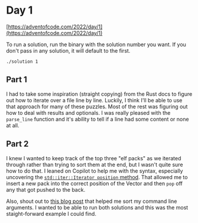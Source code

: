 # Day 1

[https://adventofcode.com/2022/day/1](https://adventofcode.com/2022/day/1)

To run a solution, run the binary with the solution number you want. If you don't pass in any solution, it will default to the first.

```
./solution 1
```

## Part 1

I had to take some inspiration (straight copying) from the Rust docs to figure out how to iterate over a file line by line. Luckily, I think I'll be able to use that approach for many of these puzzles. Most of the rest was figuring out how to deal with results and optionals. I was really pleased with the `parse_line` function and it's ability to tell if a line had some content or none at all.

## Part 2

I knew I wanted to keep track of the top three "elf packs" as we iterated through rather than trying to sort them at the end, but I wasn't quite sure how to do that. I leaned on Copilot to help me with the syntax, especially uncovering the [`std::iter::Iterator position` method](https://doc.rust-lang.org/stable/std/iter/trait.Iterator.html#method.position). That allowed me to insert a new pack into the correct position of the Vector and then `pop` off any that got pushed to the back.

Also, shout out to [this blog post](https://mkaz.blog/working-with-rust/command-line-args/) that helped me sort my command line arguments. I wanted to be able to run both solutions and this was the most staight-forward example I could find.
